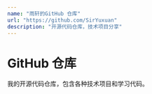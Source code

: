 ```yaml
---
name: "雨轩的GitHub 仓库"
url: "https://github.com/SirYuxuan"
description: "开源代码仓库，技术项目分享"
---
```


# GitHub 仓库

我的开源代码仓库，包含各种技术项目和学习代码。
